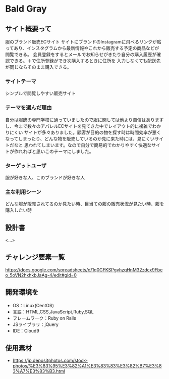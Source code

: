# Bald Gray

## サイト概要って
服のブランド販売ECサイト
サイトにブランドのInstagramに飛べるリンクが貼ってあり、インスタグラムから最新情報やこれから販売する予定の商品などが
閲覧できる。
会員登録をするとメールでお知らせがきたり自分の購入履歴が確認できる。＋で住所登録ができ次購入するときに住所を
入力しなくても配送先が同じならそのまま購入できる。
### サイトテーマ
シンプルで閲覧しやすい販売サイト

### テーマを選んだ理由
自分は服飾の専門学校に通っていましたので服に関しては他より自信はありますし、今まで数々のアパレルECサイトを見てきた中でレイアウト的に複雑でわかりにくい
サイトが多々ありました。顧客が目的の物を探す時は時間効率が悪くなってしまったり、どんな物を販売しているのか見に来た時には、見にくいサイトだなと
思われてしまいます。なので自分で簡易的でわかりやすく快適なサイトが作れればと思いこのテーマにしました。

### ターゲットユーザ
服が好きな人、このブランドが好きな人

### 主な利用シーン
どんな服が販売されてるのか見たい時、目当ての服の販売状況が見たい時、服を購入したい時

## 設計書
<...>

## チャレンジ要素一覧
<https://docs.google.com/spreadsheets/d/1q0GFKSPgvhzqHnM32zdcx9Fbeo_5oVN2hxhkbJaAg-4/edit#gid=0>

## 開発環境を
- OS：Linux(CentOS)
- 言語：HTML,CSS,JavaScript,Ruby,SQL
- フレームワーク：Ruby on Rails
- JSライブラリ：jQuery
- IDE：Cloud9

## 使用素材
- https://jp.depositphotos.com/stock-photos/%E3%83%95%E3%82%A1%E3%83%83%E3%82%B7%E3%83%A7%E3%83%B3.html